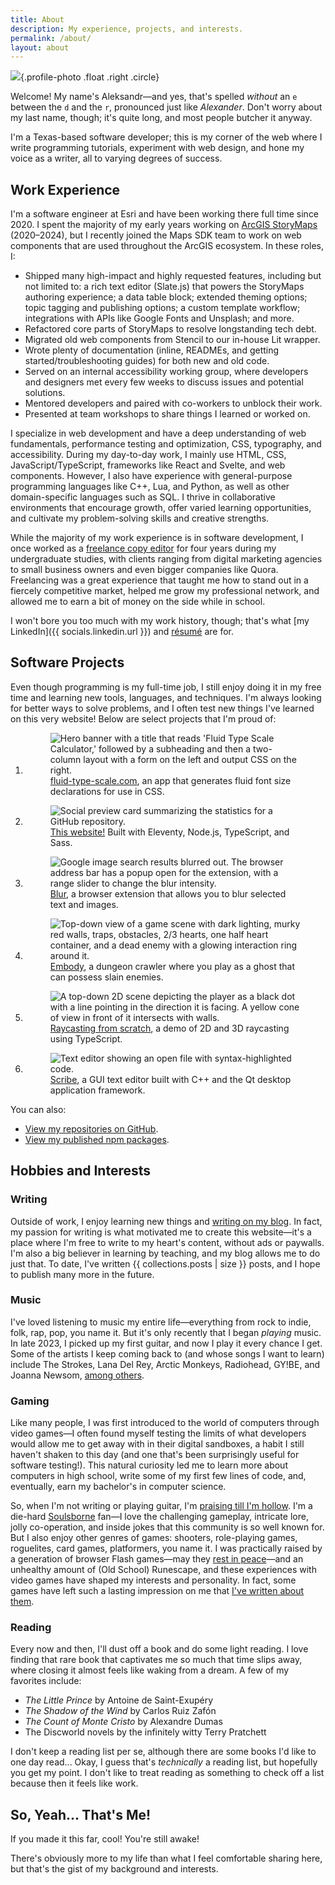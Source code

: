 ```yaml
---
title: About
description: My experience, projects, and interests.
permalink: /about/
layout: about
---
```


![](./images/photo.jpg){.profile-photo .float .right .circle}

Welcome! My name's Aleksandr—and yes, that's spelled _without_ an `e` between the `d` and the `r`, pronounced just like _Alexander_. Don't worry about my last name, though; it's quite long, and most people butcher it anyway.

I'm a Texas-based software developer; this is my corner of the web where I write programming tutorials, experiment with web design, and hone my voice as a writer, all to varying degrees of success.

## Work Experience

I'm a software engineer at Esri and have been working there full time since 2020. I spent the majority of my early years working on [ArcGIS StoryMaps](https://storymaps.arcgis.com/) (2020–2024), but I recently joined the Maps SDK team to work on web components that are used throughout the ArcGIS ecosystem. In these roles, I:

- Shipped many high-impact and highly requested features, including but not limited to: a rich text editor (Slate.js) that powers the StoryMaps authoring experience; a data table block; extended theming options; topic tagging and publishing options; a custom template workflow; integrations with APIs like Google Fonts and Unsplash; and more.
- Refactored core parts of StoryMaps to resolve longstanding tech debt.
- Migrated old web components from Stencil to our in-house Lit wrapper.
- Wrote plenty of documentation (inline, READMEs, and getting started/troubleshooting guides) for both new and old code.
- Served on an internal accessibility working group, where developers and designers met every few weeks to discuss issues and potential solutions.
- Mentored developers and paired with co-workers to unblock their work.
- Presented at team workshops to share things I learned or worked on.

I specialize in web development and have a deep understanding of web fundamentals, performance testing and optimization, CSS, typography, and accessibility. During my day-to-day work, I mainly use HTML, CSS, JavaScript/TypeScript, frameworks like React and Svelte, and web components. However, I also have experience with general-purpose programming languages like C++, Lua, and Python, as well as other domain-specific languages such as SQL. I thrive in collaborative environments that encourage growth, offer varied learning opportunities, and cultivate my problem-solving skills and creative strengths.

While the majority of my work experience is in software development, I once worked as a [freelance copy editor](https://www.upwork.com/freelancers/~014eb3a95d4d1fd855?s=1110580753635725312) for four years during my undergraduate studies, with clients ranging from digital marketing agencies to small business owners and even bigger companies like Quora. Freelancing was a great experience that taught me how to stand out in a fiercely competitive market, helped me grow my professional network, and allowed me to earn a bit of money on the side while in school.

I won't bore you too much with my work history, though; that's what [my LinkedIn]({{ socials.linkedin.url }}) and [résumé](/resume.pdf) are for.

## Software Projects

Even though programming is my full-time job, I still enjoy doing it in my free time and learning new tools, languages, and techniques. I'm always looking for better ways to solve problems, and I often test new things I've learned on this very website! Below are select projects that I'm proud of:

<ol class="grid col-2 gap-5" style="--grid-item-min-width: calc(200rem/16);">
  <li>
    <figure class="project">
      <img src="https://www.fluid-type-scale.com/images/thumbnail.png" alt="Hero banner with a title that reads 'Fluid Type Scale Calculator,' followed by a subheading and then a two-column layout with a form on the left and output CSS on the right.">
      <figcaption><a class="card-link" href="https://www.fluid-type-scale.com/">fluid-type-scale.com</a>, an app that generates fluid font size declarations for use in CSS.</figcaption>
    </figure>
  </li>
  <li>
    <figure class="project">
      <img src="https://opengraph.githubassets.com/7b88420dcc699f764a464b92ab2169c8b2fa380fdc27e65ff9fbb44bcdecc2ba/AleksandrHovhannisyan/aleksandrhovhannisyan.com" alt="Social preview card summarizing the statistics for a GitHub repository.">
      <figcaption><a class="card-link" href="https://github.com/AleksandrHovhannisyan/aleksandrhovhannisyan.com/">This website!</a> Built with Eleventy, Node.js, TypeScript, and Sass.</figcaption>
    </figure>
  </li>
  <li>
    <figure class="project">
      <img src="https://raw.githubusercontent.com/AleksandrHovhannisyan/blur/refs/heads/master/screenshots/google.jpg" alt="Google image search results blurred out. The browser address bar has a popup open for the extension, with a range slider to change the blur intensity.">
      <figcaption><a class="card-link" href="https://github.com/AleksandrHovhannisyan/blur">Blur</a>, a browser extension that allows you to blur selected text and images.</figcaption>
    </figure>
  </li>
  <li>
    <figure class="project">
      <img src="https://raw.githubusercontent.com/AleksandrHovhannisyan/EmbodyGame/refs/heads/master/Screenshots/Possession.PNG" alt="Top-down view of a game scene with dark lighting, murky red walls, traps, obstacles, 2/3 hearts, one half heart container, and a dead enemy with a glowing interaction ring around it.">
      <figcaption><a class="card-link" href="https://github.com/AleksandrHovhannisyan/EmbodyGame">Embody</a>, a dungeon crawler where you play as a ghost that can possess slain enemies.</figcaption>
    </figure>
  </li>
  <li>
    <figure class="project">
      <img src="https://raw.githubusercontent.com/AleksandrHovhannisyan/raycasting-js/master/public/screenshot.png" alt="A top-down 2D scene depicting the player as a black dot with a line pointing in the direction it is facing. A yellow cone of view in front of it intersects with walls.">
      <figcaption><a class="card-link" href="https://raycasting-from-scratch.netlify.app/">Raycasting from scratch</a>, a demo of 2D and 3D raycasting using TypeScript.</figcaption>
    </figure>
  </li>
  <li>
    <figure class="project">
      <img src="https://user-images.githubusercontent.com/19352442/75026523-1f34a880-546b-11ea-866c-68d2b1286a26.PNG" alt="Text editor showing an open file with syntax-highlighted code.">
      <figcaption><a class="card-link" href="https://github.com/AleksandrHovhannisyan/Scribe-Text-Editor">Scribe</a>, a GUI text editor built with C++ and the Qt desktop application framework.</figcaption>
    </figure>
  </li>
</ol>

You can also:

- [View my repositories on GitHub](https://github.com/AleksandrHovhannisyan?tab=repositories).
- [View my published npm packages](https://www.npmjs.com/~aleksandrhovhannisyan).

## Hobbies and Interests

### Writing

Outside of work, I enjoy learning new things and [writing on my blog](/blog/). In fact, my passion for writing is what motivated me to create this website—it's a place where I'm free to write to my heart's content, without ads or paywalls. I'm also a big believer in learning by teaching, and my blog allows me to do just that. To date, I've written {{ collections.posts | size }} posts, and I hope to publish many more in the future.

### Music

I've loved listening to music my entire life—everything from rock to indie, folk, rap, pop, you name it. But it's only recently that I began *playing* music. In late 2023, I picked up my first guitar, and now I play it every chance I get. Some of the artists I keep coming back to (and whose songs I want to learn) include The Strokes, Lana Del Rey, Arctic Monkeys, Radiohead, GY!BE, and Joanna Newsom, [among others](https://open.spotify.com/playlist/4Xmn0rj4Qsbd431tPZOsMV?si=uR3_Vx-mR--g6rKWIRKtTA).

### Gaming

Like many people, I was first introduced to the world of computers through video games—I often found myself testing the limits of what developers would allow me to get away with in their digital sandboxes, a habit I still haven't shaken to this day (and one that's been surprisingly useful for software testing!). This natural curiosity led me to learn more about computers in high school, write some of my first few lines of code, and, eventually, earn my bachelor's in computer science.

So, when I'm not writing or playing guitar, I'm [praising till I'm hollow](https://www.youtube.com/watch?v=mp28JPs25ek). I'm a die-hard [Soulsborne](https://en.wikipedia.org/wiki/Souls_(series)) fan—I love the challenging gameplay, intricate lore, jolly co-operation, and inside jokes that this community is so well known for. But I also enjoy other genres of games: shooters, role-playing games, roguelites, card games, platformers, you name it. I was practically raised by a generation of browser Flash games—may they [rest in peace](/blog/rest-in-peace-flash/)—and an unhealthy amount of (Old School) Runescape, and these experiences with video games have shaped my interests and personality. In fact, some games have left such a lasting impression on me that [I've written about them](/tags/gaming/).

### Reading

Every now and then, I'll dust off a book and do some light reading. I love finding that rare book that captivates me so much that time slips away, where closing it almost feels like waking from a dream. A few of my favorites include:

- *The Little Prince* by Antoine de Saint-Exupéry
- *The Shadow of the Wind* by Carlos Ruiz Zafón
- *The Count of Monte Cristo* by Alexandre Dumas
- The Discworld novels by the infinitely witty Terry Pratchett

I don't keep a reading list per se, although there are some books I'd like to one day read... Okay, I guess that's *technically* a reading list, but hopefully you get my point. I don't like to treat reading as something to check off a list because then it feels like work.

## So, Yeah... That's Me!

If you made it this far, cool! You're still awake!

There's obviously more to my life than what I feel comfortable sharing here, but that's the gist of my background and interests.

